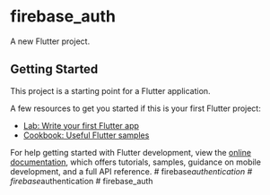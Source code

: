 # firebase_auth

A new Flutter project.

## Getting Started

This project is a starting point for a Flutter application.

A few resources to get you started if this is your first Flutter project:

- [Lab: Write your first Flutter app](https://docs.flutter.dev/get-started/codelab)
- [Cookbook: Useful Flutter samples](https://docs.flutter.dev/cookbook)

For help getting started with Flutter development, view the
[online documentation](https://docs.flutter.dev/), which offers tutorials,
samples, guidance on mobile development, and a full API reference.
#   f i r e b a s e _ a u t h e n t i c a t i o n  
 #   f i r e b a s e _ a u t h e n t i c a t i o n  
 #   f i r e b a s e _ a u t h  
 
